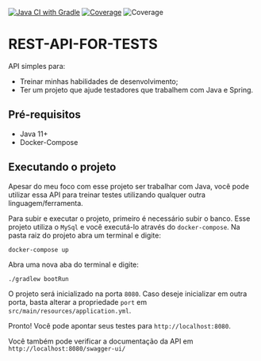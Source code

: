 [![Java CI with Gradle](https://github.com/rapesil/rest-api-for-tests/actions/workflows/ci.yml/badge.svg)](https://github.com/rapesil/rest-api-for-tests/actions/workflows/ci.yml)
[![Coverage](.github/badges/jacoco.svg)](https://github.com/rapesil/rest-api-for-tests/actions/workflows/cy.yml)
![Coverage](.github/badges/jacoco.svg)

# REST-API-FOR-TESTS

API simples para:

* Treinar minhas habilidades de desenvolvimento;
* Ter um projeto que ajude testadores que trabalhem com Java e Spring.

## Pré-requisitos

* Java 11+
* Docker-Compose

## Executando o projeto

Apesar do meu foco com esse projeto ser trabalhar com Java, você pode utilizar essa API para treinar testes utilizando qualquer outra linguagem/ferramenta. 

Para subir e executar o projeto, primeiro é necessário subir o banco. Esse projeto utiliza o `MySql` e você executá-lo através do `docker-compose`. Na pasta raiz do projeto abra um terminal e digite:

```
docker-compose up
```

Abra uma nova aba do terminal e digite:

```
./gradlew bootRun
``` 

O projeto será inicializado na porta `8080`. Caso deseje inicializar em outra porta, basta alterar a propriedade `port` em `src/main/resources/application.yml`.

Pronto! Você pode apontar seus testes para `http://localhost:8080`. 

Você também pode verificar a documentação da API em `http://localhost:8080/swagger-ui/`





